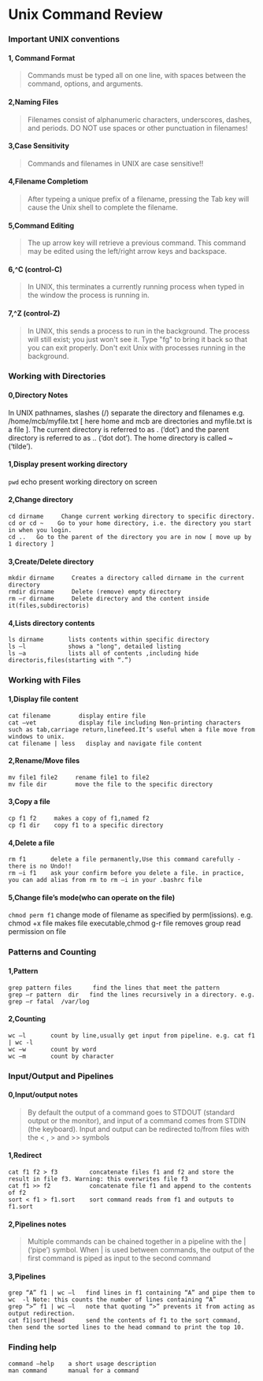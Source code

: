 Unix Command Review
=====

### Important UNIX conventions

#### 1, Command Format

> Commands must be typed all on one line, with spaces between the command, options, and arguments.

#### 2,Naming Files

> Filenames consist of alphanumeric characters, underscores, dashes, and periods.  DO NOT use spaces or other punctuation in filenames!

#### 3,Case Sensitivity

> Commands and filenames in UNIX are case sensitive!!

#### 4,Filename Completiom

> After typeing a unique prefix of a filename, pressing the Tab key will cause the Unix shell to complete the filename.

#### 5,Command Editing

> The up arrow key will retrieve a previous command. This command may be edited using the left/right arrow keys and backspace.

#### 6,^C (control-C)

> In UNIX, this terminates a currently running process when typed in the window the process is running in.

#### 7,^Z (control-Z)

> In UNIX, this sends a process to run in the background. The process will still exist; you just won't see it. Type "fg" to bring it back so that you can exit properly. Don't exit Unix with processes running in the background.

### Working with Directories

#### 0,Directory Notes

In UNIX pathnames, slashes (/) separate the directory and filenames 
e.g. /home/mcb/myfile.txt  [ here home and mcb are directories and myfile.txt is a file ]. The current directory is referred to as . (‘dot’) and the parent directory is referred to as .. (‘dot dot’). The home directory is called ~ (‘tilde’).

#### 1,Display present working directory

`pwd`   echo present working directory on screen

#### 2,Change directory

```text
cd dirname     Change current working directory to specific directory.
cd or cd ~    Go to your home directory, i.e. the directory you start in when you login.
cd ..   Go to the parent of the directory you are in now [ move up by 1 directory ]
```

#### 3,Create/Delete directory

```text
mkdir dirname     Creates a directory called dirname in the current directory
rmdir dirname     Delete (remove) empty directory
rm –r dirname     Delete directory and the content inside it(files,subdirectoris)
```

#### 4,Lists directory contents

```text
ls dirname       lists contents within specific directory
ls –l            shows a "long", detailed listing
ls –a            lists all of contents ,including hide directoris,files(starting with “.”)
```

### Working with Files

#### 1,Display file content

```text
cat filename        display entire file
cat –vet            display file including Non-printing characters such as tab,carriage return,linefeed.It’s useful when a file move from windows to unix.
cat filename | less   display and navigate file content
```

#### 2,Rename/Move files

```text
mv file1 file2     rename file1 to file2
mv file dir        move the file to the specific directory
```

#### 3,Copy a file

```text
cp f1 f2     makes a copy of f1,named f2
cp f1 dir    copy f1 to a specific directory
```

#### 4,Delete a file

```text
rm f1       delete a file permanently,Use this command carefully - there is no Undo!!
rm –i f1    ask your confirm before you delete a file. in practice, you can add alias from rm to rm –i in your .bashrc file
```

#### 5,Change file’s mode(who can operate on the file)

`chmod perm f1`  change mode of filename as specified by perm(issions). e.g. chmod  +x file makes file executable,chmod  g-r file removes group read permission on file

### Patterns and Counting

#### 1,Pattern

```text
grep pattern files      find the lines that meet the pattern
grep –r pattern  dir   find the lines recursively in a directory. e.g. grep –r fatal  /var/log
```

#### 2,Counting

```text
wc –l       count by line,usually get input from pipeline. e.g. cat f1 | wc -l
wc –w       count by word
wc –m       count by character
```

### Input/Output and Pipelines

#### 0,Input/output notes

> By default the output of a command goes to STDOUT (standard output or the monitor), and input of a command comes from STDIN (the keyboard).  Input and output can be redirected to/from files with the  < , > and  >> symbols

#### 1,Redirect

```text
cat f1 f2 > f3         concatenate files f1 and f2 and store the result in file f3. Warning: this overwrites file f3
cat f1 >> f2           concatenate file f1 and append to the contents of f2
sort < f1 > f1.sort    sort command reads from f1 and outputs to f1.sort
```

#### 2,Pipelines notes

> Multiple commands can be chained together in a pipeline with the | (‘pipe’) symbol.  When | is used between commands, the output of the first command is piped as input to the second command

#### 3,Pipelines

```text
grep “A” f1 | wc –l   find lines in f1 containing “A” and pipe them to wc  -l Note: this counts the number of lines containing “A” 
grep “>” f1 | wc –l   note that quoting “>” prevents it from acting as output redirection. 
cat f1|sort|head      send the contents of f1 to the sort command, then send the sorted lines to the head command to print the top 10.
```

### Finding help

```text
command –help    a short usage description
man command      manual for a command
```
